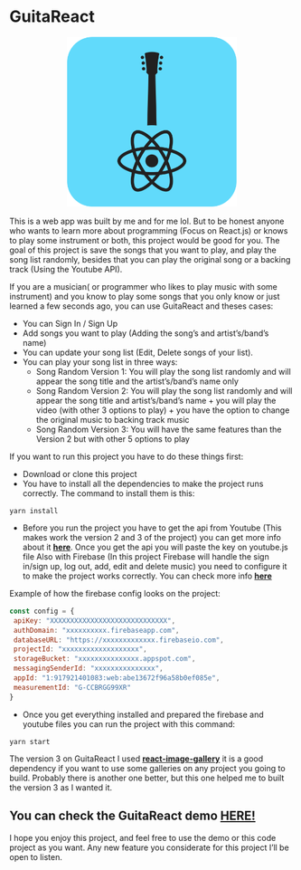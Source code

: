 # GuitaReact

<p align="center">
  <img src="./src/images/guitareact_logo.png" width="300">
</p>

This is a web app was built by me and for me lol. But to be honest anyone who wants to learn more about programming (Focus on React.js) or knows to play some instrument or both, this project would be good for you. The goal of this project is save the songs that you want to play, and play the song list randomly, besides that you can play the original song or a backing track (Using the Youtube API).

If you are a musician( or programmer who likes to play music with some instrument) and you know to play some songs that you only know or just learned a few seconds ago, you can use GuitaReact and theses cases:
- You can Sign In / Sign Up
- Add songs you want to play (Adding the song’s and artist’s/band’s name)
- You can update your song list (Edit, Delete songs of your list).
- You can play your song list in three ways:
  - Song Random Version 1: You will play the song list randomly and will appear the song title and the artist’s/band’s name only
  - Song Random Version 2: You will play the song list  randomly and will appear the song title and artist’s/band’s name + you will play the video (with other 3 options to play) + you have the option to change the original music to backing track music
  - Song Random Version 3: You will have the same features than the Version 2 but with other 5 options to play

If you want to run this project you have to do these things first:
- Download or clone this project
- You have to install all the dependencies to make the project runs correctly. The command to install them is this:
```
yarn install
```
- Before you run the project you have to get the api from Youtube (This makes work the version 2 and 3 of the project)  you can get more info about it **[here](https://developers.google.com/youtube)**. Once you get the api you will paste the key on youtube.js file
Also with Firebase (In this project Firebase will handle the sign in/sign up, log out, add, edit and delete music) you need to configure it to make the project works correctly. You can check more info **[here](https://firebase.google.com/docs/web/setup)**

Example of how the firebase config looks on the project:
```js
const config = {
 apiKey: "XXXXXXXXXXXXXXXXXXXXXXXXXXXXX",
 authDomain: "xxxxxxxxxx.firebaseapp.com",
 databaseURL: "https://xxxxxxxxxxxxx.firebaseio.com",
 projectId: "xxxxxxxxxxxxxxxxxxx",
 storageBucket: "xxxxxxxxxxxxxxx.appspot.com",
 messagingSenderId: "xxxxxxxxxxxxxxx",
 appId: "1:917921401083:web:abe13672f96a58b0ef085e",
 measurementId: "G-CCBRGG99XR"
}
```
- Once you get everything installed and prepared the firebase and youtube files you can run the project with this command:
```
yarn start
```
The version 3 on GuitaReact I used **[react-image-gallery](https://www.npmjs.com/package/react-image-gallery)** it is a good dependency if you want to use some galleries on any project you going to build. Probably there is another one better, but this one helped me to built the version 3 as I wanted it.

## You can check the GuitaReact demo **[HERE!](https://guitareactvone.web.app/)**

I hope you enjoy this project, and feel free to use the demo or this code project as you want. Any new feature you considerate for this project I’ll be open to listen.

